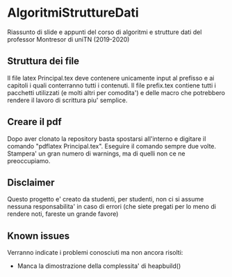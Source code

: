 # AlgoritmiStruttureDati
Riassunto di slide e appunti del corso di algoritmi e  strutture dati del professor Montresor di uniTN (2019-2020)


## Struttura dei file
Il file latex Principal.tex deve contenere unicamente input al prefisso e ai capitoli i quali conterranno tutti i contenuti. Il
file prefix.tex contiene tutti i pacchetti utilizzati (e molti altri per comodita') e delle macro che potrebbero rendere il lavoro
di scrittura piu' semplice.

## Creare il pdf
Dopo aver clonato la repository basta spostarsi all'interno e digitare il comando "pdflatex Principal.tex". Eseguire il comando
sempre due volte. Stampera' un gran numero di warnings, ma di quelli non ce ne preoccupiamo.

## Disclaimer
Questo progetto e' creato da studenti, per studenti, non ci si assume nessuna responsabilita' in caso di errori (che siete
pregati per lo meno di rendere noti, fareste un grande favore)

## Known issues
Verranno indicate i problemi conosciuti ma non ancora risolti:

* Manca la dimostrazione della complessita' di heapbuild()
